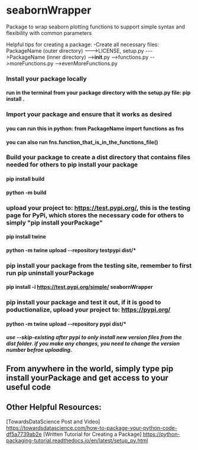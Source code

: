 # seabornWrapper
Package to wrap seaborn plotting functions to support simple syntax and flexibility with common parameters


Helpful tips for creating a package:
-Create all necessary files: 
PackageName (outer directory)
--->LICENSE, setup.py
--->PackageName (inner directory)
    -->__init__.py
    -->functions.py
    -->moreFunctions.py
    -->evenMoreFunctions.py
    
### Install your package locally
#### run in the terminal from your package directory with the setup.py file: pip install . 

### Import your package and ensure that it works as desired
#### you can run this in python: from PackageName import functions as fns
#### you can also run fns.function_that_is_in_the_functions_file()

### Build your package to create a dist directory that contains files needed for others to pip install your package
#### pip install build
#### python -m build


### upload your project to: https://test.pypi.org/, this is the testing page for PyPi, which stores the necessary code for others to simply "pip install yourPackage"
#### pip install twine
#### python -m twine upload --repository testpypi dist/*

### pip install your package from the testing site, remember to first run pip uninstall yourPackage
#### pip install -i https://test.pypi.org/simple/ seabornWrapper


### pip install your package and test it out, if it is good to poductionalize, upload your project to: https://pypi.org/
#### python -m twine upload --repository pypi dist/*

##### use --skip-existing after pypi to only install new version files from the dist folder. if you make any changes, you need to change the version number befroe uploading.

## From anywhere in the world, simply type pip install yourPackage and get access to your useful code 

## Other Helpful Resources:
[TowardsDataScience Post and Video] https://towardsdatascience.com/how-to-package-your-python-code-df5a7739ab2e
[Written Tutorial for Creating a Package] https://python-packaging-tutorial.readthedocs.io/en/latest/setup_py.html


